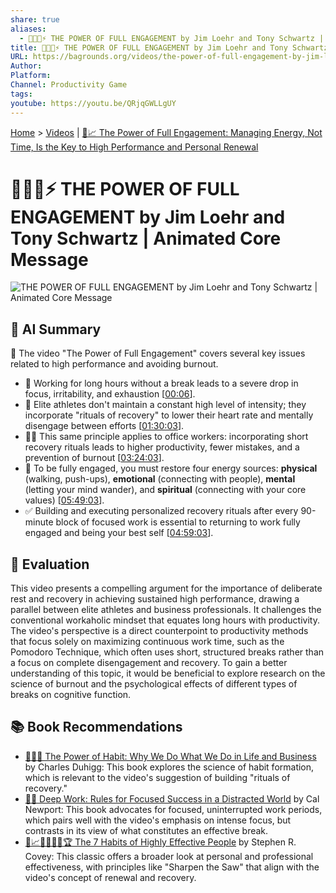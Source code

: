 ```yaml
---
share: true
aliases:
  - 🔋🎯💯⚡ THE POWER OF FULL ENGAGEMENT by Jim Loehr and Tony Schwartz | Animated Core Message
title: 🔋🎯💯⚡ THE POWER OF FULL ENGAGEMENT by Jim Loehr and Tony Schwartz | Animated Core Message
URL: https://bagrounds.org/videos/the-power-of-full-engagement-by-jim-loehr-and-tony-schwartz-animated-core-message
Author: 
Platform: 
Channel: Productivity Game
tags: 
youtube: https://youtu.be/QRjqGWLLgUY
---
```

[Home](../index.md) > [Videos](./index.md) | [🔋📈 The Power of Full Engagement: Managing Energy, Not Time, Is the Key to High Performance and Personal Renewal](../books/the-power-of-full-engagement-managing-energy-not-time-is-the-key-to-high-performance-and-personal-renewal.md)  
# 🔋🎯💯⚡ THE POWER OF FULL ENGAGEMENT by Jim Loehr and Tony Schwartz | Animated Core Message  
![THE POWER OF FULL ENGAGEMENT by Jim Loehr and Tony Schwartz | Animated Core Message](https://youtu.be/QRjqGWLLgUY)  
## 🤖 AI Summary  
🧠 The video "The Power of Full Engagement" covers several key issues related to high performance and avoiding burnout.  
  
* 🚫 Working for long hours without a break leads to a severe drop in focus, irritability, and exhaustion \[[00:06](http://www.youtube.com/watch?v=QRjqGWLLgUY&t=6)].  
* 🏅 Elite athletes don't maintain a constant high level of intensity; they incorporate "rituals of recovery" to lower their heart rate and mentally disengage between efforts \[[01:30:03](http://www.youtube.com/watch?v=QRjqGWLLgUY&t=5403)].  
* 👨‍💼 This same principle applies to office workers: incorporating short recovery rituals leads to higher productivity, fewer mistakes, and a prevention of burnout \[[03:24:03](http://www.youtube.com/watch?v=QRjqGWLLgUY&t=12243)].  
* 🔋 To be fully engaged, you must restore four energy sources: **physical** (walking, push-ups), **emotional** (connecting with people), **mental** (letting your mind wander), and **spiritual** (connecting with your core values) \[[05:49:03](http://www.youtube.com/watch?v=QRjqGWLLgUY&t=20943)].  
* ✅ Building and executing personalized recovery rituals after every 90-minute block of focused work is essential to returning to work fully engaged and being your best self \[[04:59:03](http://www.youtube.com/watch?v=QRjqGWLLgUY&t=17943)].  
  
## 🤔 Evaluation  
This video presents a compelling argument for the importance of deliberate rest and recovery in achieving sustained high performance, drawing a parallel between elite athletes and business professionals. It challenges the conventional workaholic mindset that equates long hours with productivity. The video's perspective is a direct counterpoint to productivity methods that focus solely on maximizing continuous work time, such as the Pomodoro Technique, which often uses short, structured breaks rather than a focus on complete disengagement and recovery. To gain a better understanding of this topic, it would be beneficial to explore research on the science of burnout and the psychological effects of different types of breaks on cognitive function.  
  
## 📚 Book Recommendations  
* [🔄🧠💪 The Power of Habit: Why We Do What We Do in Life and Business](../books/the-power-of-habit.md) by Charles Duhigg: This book explores the science of habit formation, which is relevant to the video's suggestion of building "rituals of recovery."  
* [🤿💼 Deep Work: Rules for Focused Success in a Distracted World](../books/deep-work.md) by Cal Newport: This book advocates for focused, uninterrupted work periods, which pairs well with the video's emphasis on intense focus, but contrasts in its view of what constitutes an effective break.  
* [👤📈🎯🌟🔑🤝🏆 The 7 Habits of Highly Effective People](../books/the-7-habits-of-highly-effective-people.md) by Stephen R. Covey: This classic offers a broader look at personal and professional effectiveness, with principles like "Sharpen the Saw" that align with the video's concept of renewal and recovery.